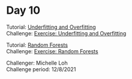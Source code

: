 # Day 10
Tutorial: [Underfitting and Overfitting](https://www.kaggle.com/dansbecker/underfitting-and-overfitting)<br>
Challenge: [Exercise: Underfitting and Overfitting](https://www.kaggle.com/michelleloh/ml-challenge-day-10-underfitting-and-overfitting)<br>

Tutorial: [Random Forests](https://www.kaggle.com/dansbecker/random-forests)<br>
Challenge: [Exercise: Random Forests](https://www.kaggle.com/michelleloh/ml-challenge-day-10-random-forests)<br>

Challenger: Michelle Loh <br>
Challenge period: 12/8/2021